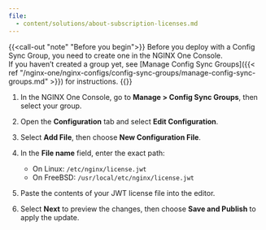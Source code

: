 ```yaml
---
file:
  - content/solutions/about-subscription-licenses.md
---
```



{{<call-out "note" "Before you begin">}}
Before you deploy with a Config Sync Group, you need to create one in the NGINX One Console.  
If you haven’t created a group yet, see [Manage Config Sync Groups]({{< ref "/nginx-one/nginx-configs/config-sync-groups/manage-config-sync-groups.md" >}}) for instructions.
{{</call-out>}} 

1. In the NGINX One Console, go to **Manage > Config Sync Groups**, then select your group.  

2. Open the **Configuration** tab and select **Edit Configuration**.  

3. Select **Add File**, then choose **New Configuration File**.  

4. In the **File name** field, enter the exact path:  
   - On Linux: `/etc/nginx/license.jwt`  
   - On FreeBSD: `/usr/local/etc/nginx/license.jwt`  

5. Paste the contents of your JWT license file into the editor.  

6. Select **Next** to preview the changes, then choose **Save and Publish** to apply the update.  